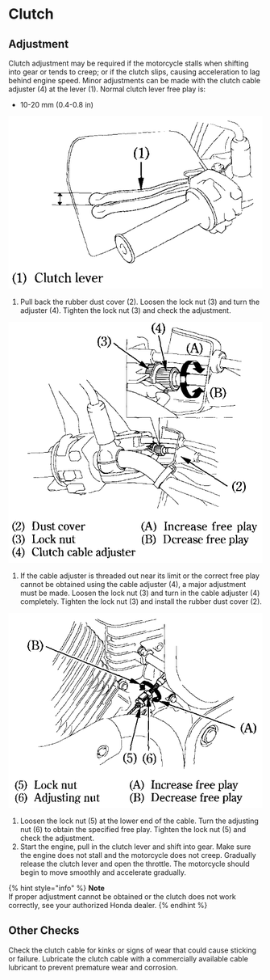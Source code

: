 # Clutch

## Adjustment

Clutch adjustment may be required if the motorcycle stalls when shifting into gear or tends to creep; or if the clutch slips, causing acceleration to lag behind engine speed. Minor adjustments can be made with the clutch cable adjuster \(4\) at the lever \(1\). Normal clutch lever free play is:

* 10-20 mm \(0.4-0.8 in\)

![](../../.gitbook/assets/owners-009.png)

1. Pull back the rubber dust cover \(2\). Loosen the lock nut \(3\) and turn the adjuster \(4\). Tighten the lock nut \(3\) and check the adjustment.

![](../../.gitbook/assets/owners-010.png)

1. If the cable adjuster is threaded out near its limit or the correct free play cannot be obtained using the cable adjuster \(4\), a major adjustment must be made. Loosen the lock nut \(3\) and turn in the cable adjuster \(4\) completely. Tighten the lock nut \(3\) and install the rubber dust cover \(2\).

![](../../.gitbook/assets/owners-011.png)

1. Loosen the lock nut \(5\) at the lower end of the cable. Turn the adjusting nut \(6\) to obtain the specified free play. Tighten the lock nut \(5\) and check the adjustment.
2. Start the engine, pull in the clutch lever and shift into gear. Make sure the engine does not stall and the motorcycle does not creep. Gradually release the clutch lever and open the throttle. The motorcycle should begin to move smoothly and accelerate gradually.

{% hint style="info" %}
**Note**  
If proper adjustment cannot be obtained or the clutch does not work correctly, see your authorized Honda dealer.
{% endhint %}

## Other Checks

Check the clutch cable for kinks or signs of wear that could cause sticking or failure. Lubricate the clutch cable with a commercially available cable lubricant to prevent premature wear and corrosion.

